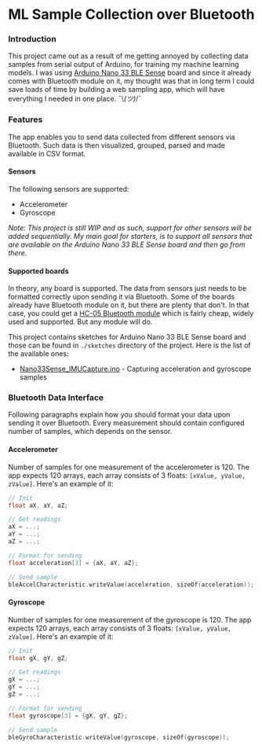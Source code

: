 # ML Sample Collection over Bluetooth

### Introduction
This project came out as a result of me getting annoyed by collecting data samples from serial output of Arduino,
for training my machine learning models. I was using [Arduino Nano 33 BLE Sense](https://store.arduino.cc/arduino-nano-33-ble-sense)
board and since it already comes with Bluetooth module on it, my thought was that in long term I could save 
loads of time by building a web sampling app, which will have everything I needed in one place. ¯\\_(ツ)_/¯

### Features
The app enables you to send data collected from different sensors via Bluetooth. Such data is then visualized,
grouped, parsed and made available in CSV format.

#### Sensors
The following sensors are supported:
* Accelerometer
* Gyroscope

_Note: This project is still WIP and as such, support for other sensors will be added sequentially. 
My main goal for starters, is to support all sensors that are available on the Arduino Nano 33 BLE Sense board and
then go from there._

#### Supported boards
In theory, any board is supported. The data from sensors just needs to be formatted correctly upon sending it
via Bluetooth. Some of the boards already have Bluetooth module on it, but there are plenty that don't. In that case,
you could get a [HC-05 Bluetooth module](https://components101.com/wireless/hc-05-bluetooth-module) which is 
fairly cheap, widely used and supported. But any module will do.

This project contains sketches for Arduino Nano 33 BLE Sense board and those can be found in `./sketches` directory
of the project. Here is the list of the available ones:
* [Nano33Sense_IMUCapture.ino](sketches/Nano33Sense_IMUCapture.ino) - Capturing acceleration and gyroscope samples

### Bluetooth Data Interface
Following paragraphs explain how you should format your data upon sending it over Bluetooth. Every measurement should
contain configured number of samples, which depends on the sensor.

#### Accelerometer
Number of samples for one measurement of the accelerometer is 120. 
The app expects 120 arrays, each array consists of 3 floats: `[xValue, yValue, zValue]`. Here's an example of it:
```c
// Init
float aX, aY, aZ;

// Get readings
aX = ...;
aY = ...;
aZ = ...;

// Format for sending
float acceleration[3] = {aX, aY, aZ};

// Send sample
bleAccelCharacteristic.writeValue(acceleration, sizeOf(acceleration));

```

#### Gyroscope
Number of samples for one measurement of the gyroscope is 120. 
The app expects 120 arrays, each array consists of 3 floats: `[xValue, yValue, zValue]`. Here's an example of it:
```c
// Init
float gX, gY, gZ;

// Get readings
gX = ...;
gY = ...;
gZ = ...;

// Format for sending
float gyroscope[3] = {gX, gY, gZ};

// Send sample
bleGyroCharacteristic.writeValue(gyroscope, sizeOf(gyroscope));

```
